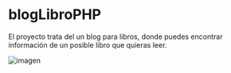 # blogLibroPHP
El proyecto trata del un blog para libros, donde puedes encontrar información de un posible libro que quieras leer.

![imagen](https://user-images.githubusercontent.com/56149516/111310205-1a85f800-865d-11eb-8eca-590b3a6ec811.png)
